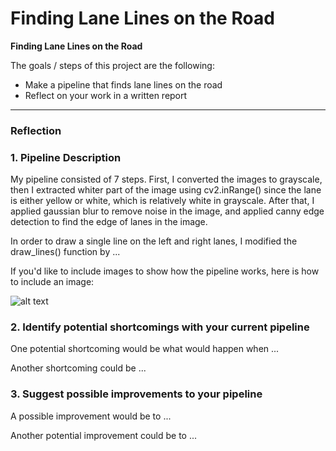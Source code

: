 
# **Finding Lane Lines on the Road** 

**Finding Lane Lines on the Road**

The goals / steps of this project are the following:
* Make a pipeline that finds lane lines on the road
* Reflect on your work in a written report


[//]: # (Image References)

[image1]: ./examples/grayscale.jpg "Grayscale"

---

### Reflection

### 1. Pipeline Description
<!-- Describe your pipeline. As part of the description, explain how you modified the draw_lines() function. -->

My pipeline consisted of 7 steps. First, I converted the images to grayscale, then I extracted whiter part of the image
using cv2.inRange() since the lane is either yellow or white, which is relatively white in grayscale. After that, I applied 
gaussian blur to remove noise in the image, and applied canny edge detection to find the edge of lanes in the image.

In order to draw a single line on the left and right lanes, I modified the draw_lines() function by ...

If you'd like to include images to show how the pipeline works, here is how to include an image: 

![alt text][image1]


### 2. Identify potential shortcomings with your current pipeline


One potential shortcoming would be what would happen when ... 

Another shortcoming could be ...


### 3. Suggest possible improvements to your pipeline

A possible improvement would be to ...

Another potential improvement could be to ...
